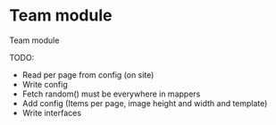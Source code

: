Team module
===========

Team module

TODO:

 - Read per page from config (on site)
 - Write config
 - Fetch random() must be everywhere in mappers
 - Add config (Items per page, image height and width and template)
 - Write interfaces
 